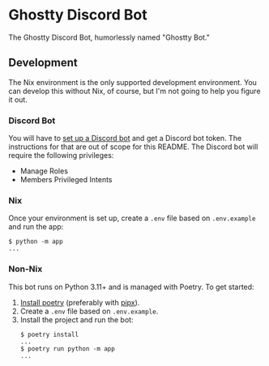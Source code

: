 # Ghostty Discord Bot

The Ghostty Discord Bot, humorlessly named "Ghostty Bot."

## Development

The Nix environment is the only supported development environment. You can
develop this without Nix, of course, but I'm not going to help you figure it
out.

### Discord Bot

You will have to [set up a Discord bot][discord-docs] and get a Discord
bot token. The instructions for that are out of scope for this README.
The Discord bot will require the following privileges:

  - Manage Roles
  - Members Privileged Intents

### Nix

Once your environment is set up, create a `.env` file based on `.env.example`
and run the app:

```console
$ python -m app
...
```

### Non-Nix

This bot runs on Python 3.11+ and is managed with Poetry. To get started:
1. [Install poetry][poetry-docs] (preferably with [pipx]).
2. Create a `.env` file based on `.env.example`.
3. Install the project and run the bot:
   ```console
   $ poetry install
   ...
   $ poetry run python -m app
   ...
   ```

[discord-docs]: https://discord.com/developers/applications
[poetry-docs]: https://python-poetry.org/docs/#installing-with-pipx
[pipx]: https://pipx.pypa.io/